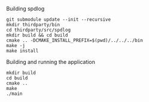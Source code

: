 Building spdlog

```
git submodule update --init --recursive
mkdir thirdparty/bin
cd thirdparty/src/spdlog
mkdir build && cd build
cmake .. -DCMAKE_INSTALL_PREFIX=$(pwd)/../../../bin
make -j
make install
```

Building and running the application
```
mkdir build
cd build
cmake ..
make
./main
```
